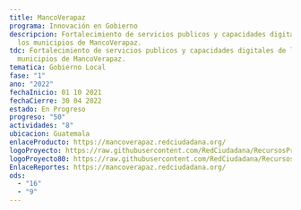 ```yaml
---
title: MancoVerapaz
programa: Innovación en Gobierno
descripcion: Fortalecimiento de servicios publicos y capacidades digitales de
  los municipios de MancoVerapaz.
tdc: Fortalecimiento de servicios publicos y capacidades digitales de los
  municipios de MancoVerapaz.
tematica: Gobierno Local
fase: "1"
ano: "2022"
fechaInicio: 01 10 2021
fechaCierre: 30 04 2022
estado: En Progreso
progreso: "50"
actividades: "8"
ubicacion: Guatemala
enlaceProducto: https://mancoverapaz.redciudadana.org/
logoProyecto: https://raw.githubusercontent.com/RedCiudadana/RecursosProyectosRC/main/SistemaRC600X600/14_Fortalecimiento%20Municipal%20NIMD.jpg
logoProyecto80: https://raw.githubusercontent.com/RedCiudadana/RecursosProyectosRC/main/80x80/14_Fortalecimiento%20Municipal%20NIMD.png
EnlaceReportes: https://mancoverapaz.redciudadana.org/
ods:
  - "16"
  - "9"
---
```

